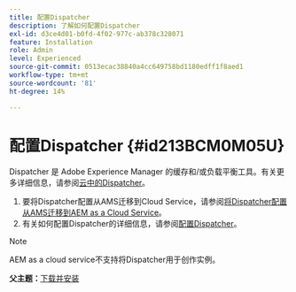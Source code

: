 ```yaml
---
title: 配置Dispatcher
description: 了解如何配置Dispatcher
exl-id: d3ce4d01-b0fd-4f02-977c-ab378c328071
feature: Installation
role: Admin
level: Experienced
source-git-commit: 0513ecac38840a4cc649758bd1180edff1f8aed1
workflow-type: tm+mt
source-wordcount: '81'
ht-degree: 14%

---
```


# 配置Dispatcher {#id213BCM0M05U}

Dispatcher 是 Adobe Experience Manager 的缓存和/或负载平衡工具。有关更多详细信息，请参阅[云中的Dispatcher](https://experienceleague.adobe.com/docs/experience-manager-cloud-service/implementing/content-delivery/disp-overview.html?lang=zh-Hans)。

1. 要将Dispatcher配置从AMS迁移到Cloud Service，请参阅[将Dispatcher配置从AMS迁移到AEM as a Cloud Service](https://experienceleague.adobe.com/docs/experience-manager-cloud-service/implementing/content-delivery/ams-aem.html?lang=zh-Hans)。
1. 有关如何配置Dispatcher的详细信息，请参阅[配置Dispatcher](https://experienceleague.adobe.com/docs/experience-manager-dispatcher/using/configuring/dispatcher-configuration.html?lang=zh-Hans)。

>[!NOTE]
>
> AEM as a cloud service不支持将Dispatcher用于创作实例。

**父主题：**&#x200B;[&#x200B;下载并安装](download-install.md)
